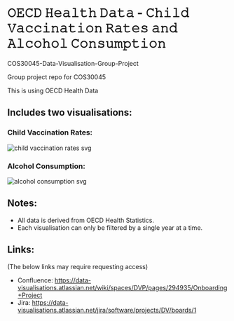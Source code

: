 # 𝙾𝙴𝙲𝙳 𝙷𝚎𝚊𝚕𝚝𝚑 𝙳𝚊𝚝𝚊 - 𝙲𝚑𝚒𝚕𝚍 𝚅𝚊𝚌𝚌𝚒𝚗𝚊𝚝𝚒𝚘𝚗 𝚁𝚊𝚝𝚎𝚜 𝚊𝚗𝚍 𝙰𝚕𝚌𝚘𝚑𝚘𝚕 𝙲𝚘𝚗𝚜𝚞𝚖𝚙𝚝𝚒𝚘𝚗


COS30045-Data-Visualisation-Group-Project

Group project repo for COS30045

This is using OECD Health Data
## Includes two visualisations:
### Child Vaccination Rates:
![child vaccination rates svg](https://github.com/user-attachments/assets/6b4d5ce2-21a2-4ef5-b685-7f3ab84df913)
### Alcohol Consumption:
![alcohol consumption svg](https://github.com/user-attachments/assets/bd2e1312-3452-4f03-afc4-6e945df24763)
## Notes:
- All data is derived from OECD Health Statistics.
- Each visualisation can only be filtered by a single year at a time.
## Links:
(The below links may require requesting access)
- Confluence: https://data-visualisations.atlassian.net/wiki/spaces/DVP/pages/294935/Onboarding+Project
- Jira: https://data-visualisations.atlassian.net/jira/software/projects/DV/boards/1
